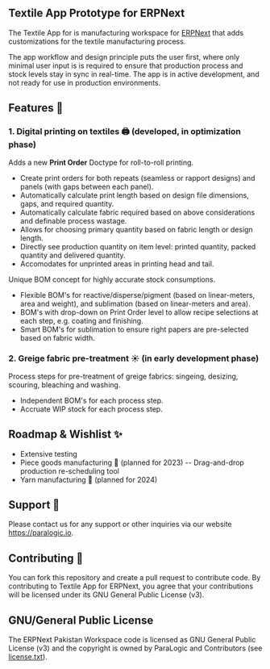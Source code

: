 ## Textile App Prototype for ERPNext

The Textile App for is manufacturing workspace for [ERPNext](https://github.com/frappe/erpnext) that adds customizations for the textile manufacturing process.

The app workflow and design principle puts the user first, where only minimal user input is is required to ensure that production process and stock levels stay in sync in real-time. The app is in active development, and not ready for use in production environments.

## Features 🎁

### 1. Digital printing on textiles 🖨️ (developed, in optimization phase)
Adds a new **Print Order** Doctype for roll-to-roll printing.
- Create print orders for both repeats (seamless or rapport designs) and panels (with gaps between each panel).
- Automatically calculate print length based on design file dimensions, gaps, and required quantity.
- Automatically calculate fabric required based on above considerations and definable process wastage.
- Allows for choosing primary quantity based on fabric length or design length.
- Directly see production quantity on item level: printed quantity, packed quantity and delivered quantity.
- Accomodates for unprinted areas in printing head and tail.

Unique BOM concept for highly accurate stock consumptions.
- Flexible BOM's for reactive/disperse/pigment (based on linear-meters, area and weight), and sublimation (based on linear-meters and area).
- BOM's with drop-down on Print Order level to allow recipe selections at each step, e.g. coating and finishing.
- Smart BOM's for sublimation to ensure right papers are pre-selected based on fabric width.

### 2. Greige fabric pre-treatment ☀️  (in early development phase) 
Process steps for pre-treatment of greige fabrics: singeing, desizing, scouring, bleaching and washing.
- Independent BOM's for each process step.
- Accruate WIP stock for each process step.

## Roadmap & Wishlist ✨
- Extensive testing
- Piece goods manufacturing 👚 (planned for 2023)
-- Drag-and-drop production re-scheduling tool
- Yarn manufacturing 🧵 (planned for 2024)

## Support 🤗
Please contact us for any support or other inquiries via our website https://paralogic.io.

## Contributing 🤝
You can fork this repository and create a pull request to contribute code. By contributing to Textile App for ERPNext, you agree that your contributions will be licensed under its GNU General Public License (v3). 

## GNU/General Public License 
The ERPNext Pakistan Workspace code is licensed as GNU General Public License (v3) and the copyright is owned by ParaLogic and Contributors (see [license.txt](license.txt)).
